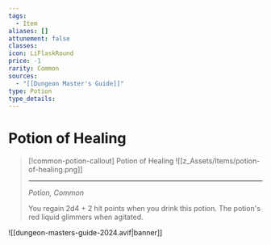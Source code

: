 ```yaml
---
tags:
  - Item
aliases: []
attunement: false
classes: 
icon: LiFlaskRound
price: -1
rarity: Common
sources:
  - "[[Dungeon Master's Guide]]"
type: Potion
type_details:
---
```


# Potion of Healing

>[!common-potion-callout] Potion of Healing
>![[z_Assets/Items/potion-of-healing.png]]
>
>---
>*Potion, Common*
>
>You regain 2d4 + 2 hit points when you drink this potion. The potion's red liquid glimmers when agitated.


![[dungeon-masters-guide-2024.avif|banner]]
